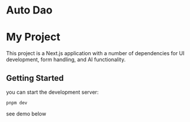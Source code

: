 # Auto Dao

# My Project

This project is a Next.js application with a number of dependencies for UI development, form handling, and AI functionality.

## Getting Started

you can start the development server:
```
pnpm dev

```
see demo below
